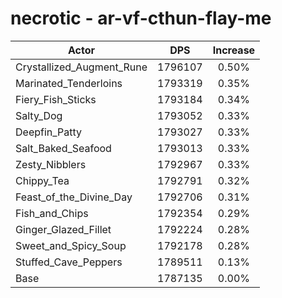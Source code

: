 # necrotic - ar-vf-cthun-flay-me
| Actor | DPS | Increase |
|---|:---:|:---:|
|Crystallized_Augment_Rune|1796107|0.50%|
|Marinated_Tenderloins|1793319|0.35%|
|Fiery_Fish_Sticks|1793184|0.34%|
|Salty_Dog|1793052|0.33%|
|Deepfin_Patty|1793027|0.33%|
|Salt_Baked_Seafood|1793013|0.33%|
|Zesty_Nibblers|1792967|0.33%|
|Chippy_Tea|1792791|0.32%|
|Feast_of_the_Divine_Day|1792706|0.31%|
|Fish_and_Chips|1792354|0.29%|
|Ginger_Glazed_Fillet|1792224|0.28%|
|Sweet_and_Spicy_Soup|1792178|0.28%|
|Stuffed_Cave_Peppers|1789511|0.13%|
|Base|1787135|0.00%|
